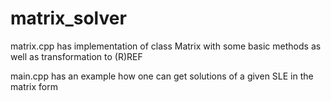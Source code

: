 # matrix_solver
matrix.cpp has implementation of class Matrix with some basic methods as well as transformation to (R)REF


main.cpp has an example how one can get solutions of a given SLE in the matrix form
